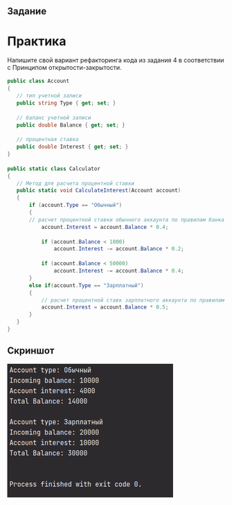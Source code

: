 ## Задание

# Практика

Напишите свой вариант рефакторинга кода из задания 4 в соответствии с Принципом открытости-закрытости.

```cs
public class Account
{
   // тип учетной записи
   public string Type { get; set; }
  
   // баланс учетной записи
   public double Balance { get; set; }
  
   // процентная ставка
   public double Interest { get; set; }
}

public static class Calculator 
{ 
   // Метод для расчета процентной ставки
   public static void CalculateInterest(Account account) 
   { 
       if (account.Type == "Обычный") 
       { 
       // расчет процентной ставки обычного аккаунта по правилам банка
           account.Interest = account.Balance * 0.4;

           if (account.Balance < 1000)
               account.Interest -= account.Balance * 0.2;
          
           if (account.Balance < 50000)
               account.Interest -= account.Balance * 0.4;
       } 
       else if(account.Type == "Зарплатный") 
       { 
           // расчет процентной ставк зарплатного аккаунта по правилам банка
           account.Interest = account.Balance * 0.5;
       } 
   }
} 
```


## Скриншот

![Screenshot](Task.png)